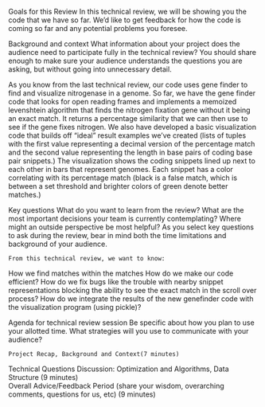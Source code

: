 Goals for this Review
In this technical review, we will be showing you the code that we have so far. We’d like to get feedback for how the code is coming so far and any potential problems you foresee.

Background and context
What information about your project does the audience need to participate fully in the technical review? You should share enough to make sure your audience understands the questions you are asking, but without going into unnecessary detail.

As you know from the last technical review, our code uses gene finder to find and visualize nitrogenase in a genome. So far, we have the gene finder code that looks for open reading frames and implements a memoized levenshtein algorithm that finds the nitrogen fixation gene without it being an exact match. It returns a percentage similarity that we can then use to see if the gene fixes nitrogen. We also have developed a basic visualization code that builds off “ideal” result examples we’ve created (lists of tuples with the first value representing a decimal version of the percentage match and the second value representing the length in base pairs of coding base pair snippets.) The visualization shows the coding snippets lined up next to each other in bars that represent genomes. Each snippet has a color correlating with its percentage match (black is a false match, which is between a set threshold and brighter colors of green denote better matches.) 

Key questions
What do you want to learn from the review? What are the most important decisions your team is currently contemplating? Where might an outside perspective be most helpful? As you select key questions to ask during the review, bear in mind both the time limitations and background of your audience.

    From this technical review, we want to know: 

How we find matches within the matches 
How do we make our code efficient?
How do we fix bugs like the trouble with nearby snippet representations blocking the ability to see the exact match in the scroll over process? 
How do we integrate the results of the new genefinder code with the visualization program (using pickle)?


Agenda for technical review session
Be specific about how you plan to use your allotted time. What strategies will you use to communicate with your audience?

    Project Recap, Background and Context(7 minutes)

Technical Questions Discussion: Optimization and Algorithms, Data Structure (9 minutes)        
Overall Advice/Feedback Period (share your wisdom, overarching comments, questions for us, etc) (9 minutes)
